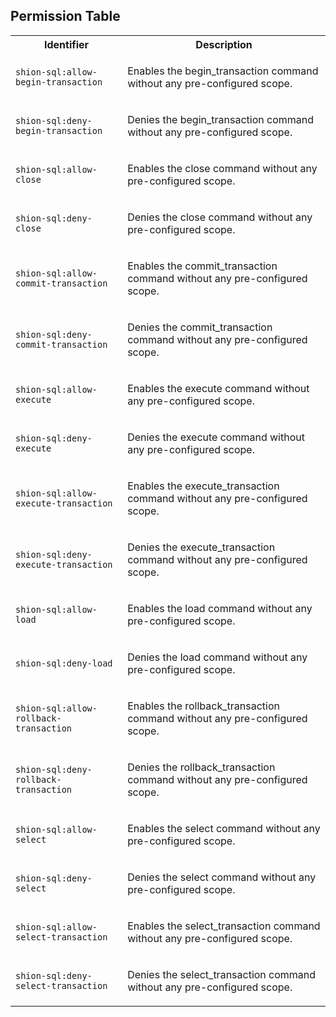 
## Permission Table 

<table>
<tr>
<th>Identifier</th>
<th>Description</th>
</tr>


<tr>
<td>

`shion-sql:allow-begin-transaction`

</td>
<td>

Enables the begin_transaction command without any pre-configured scope.

</td>
</tr>

<tr>
<td>

`shion-sql:deny-begin-transaction`

</td>
<td>

Denies the begin_transaction command without any pre-configured scope.

</td>
</tr>

<tr>
<td>

`shion-sql:allow-close`

</td>
<td>

Enables the close command without any pre-configured scope.

</td>
</tr>

<tr>
<td>

`shion-sql:deny-close`

</td>
<td>

Denies the close command without any pre-configured scope.

</td>
</tr>

<tr>
<td>

`shion-sql:allow-commit-transaction`

</td>
<td>

Enables the commit_transaction command without any pre-configured scope.

</td>
</tr>

<tr>
<td>

`shion-sql:deny-commit-transaction`

</td>
<td>

Denies the commit_transaction command without any pre-configured scope.

</td>
</tr>

<tr>
<td>

`shion-sql:allow-execute`

</td>
<td>

Enables the execute command without any pre-configured scope.

</td>
</tr>

<tr>
<td>

`shion-sql:deny-execute`

</td>
<td>

Denies the execute command without any pre-configured scope.

</td>
</tr>

<tr>
<td>

`shion-sql:allow-execute-transaction`

</td>
<td>

Enables the execute_transaction command without any pre-configured scope.

</td>
</tr>

<tr>
<td>

`shion-sql:deny-execute-transaction`

</td>
<td>

Denies the execute_transaction command without any pre-configured scope.

</td>
</tr>

<tr>
<td>

`shion-sql:allow-load`

</td>
<td>

Enables the load command without any pre-configured scope.

</td>
</tr>

<tr>
<td>

`shion-sql:deny-load`

</td>
<td>

Denies the load command without any pre-configured scope.

</td>
</tr>

<tr>
<td>

`shion-sql:allow-rollback-transaction`

</td>
<td>

Enables the rollback_transaction command without any pre-configured scope.

</td>
</tr>

<tr>
<td>

`shion-sql:deny-rollback-transaction`

</td>
<td>

Denies the rollback_transaction command without any pre-configured scope.

</td>
</tr>

<tr>
<td>

`shion-sql:allow-select`

</td>
<td>

Enables the select command without any pre-configured scope.

</td>
</tr>

<tr>
<td>

`shion-sql:deny-select`

</td>
<td>

Denies the select command without any pre-configured scope.

</td>
</tr>

<tr>
<td>

`shion-sql:allow-select-transaction`

</td>
<td>

Enables the select_transaction command without any pre-configured scope.

</td>
</tr>

<tr>
<td>

`shion-sql:deny-select-transaction`

</td>
<td>

Denies the select_transaction command without any pre-configured scope.

</td>
</tr>
</table>
